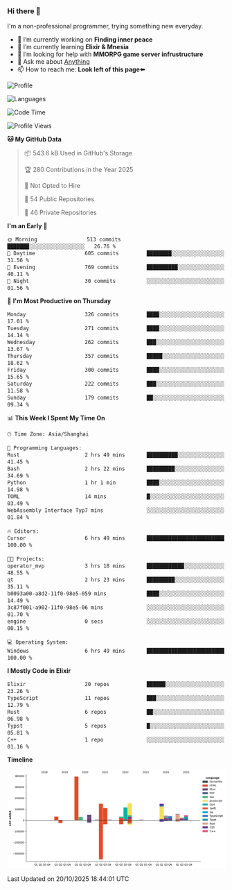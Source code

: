 ### Hi there 👋

I'm a non-professional programmer, trying something new everyday.

<!--
**dyzdyz010/dyzdyz010** is a ✨ _special_ ✨ repository because its `README.md` (this file) appears on your GitHub profile.
-->

- 🔭 I’m currently working on **Finding inner peace**
- 🌱 I’m currently learning **Elixir & Mnesia**
- 🤔 I’m looking for help with **MMORPG game server infrustructure**
- 💬 Ask me about [Anything](https://github.com/dyzdyz010/dyzdyz010/issues)
- 📫 How to reach me: **Look left of this page⬅️**

<!-- - 👯 I’m looking to collaborate on
- 😄 Pronouns: ...
- ⚡ Fun fact: ...
 -->
 
![Profile](https://github-readme-stats.vercel.app/api?username=dyzdyz010&count_private=true&show_icons=true&theme=dracula)

![Languages](https://github-readme-stats.vercel.app/api/top-langs/?username=dyzdyz010&layout=compact&theme=dracula)

<!--START_SECTION:waka-->
![Code Time](http://img.shields.io/badge/Code%20Time-2%2C136%20hrs%2036%20mins-blue)

![Profile Views](http://img.shields.io/badge/Profile%20Views-0-blue)

**🐱 My GitHub Data** 

> 📦 543.6 kB Used in GitHub's Storage 
 > 
> 🏆 280 Contributions in the Year 2025
 > 
> 🚫 Not Opted to Hire
 > 
> 📜 54 Public Repositories 
 > 
> 🔑 46 Private Repositories 
 > 
**I'm an Early 🐤** 

```text
🌞 Morning                513 commits         ███████░░░░░░░░░░░░░░░░░░   26.76 % 
🌆 Daytime                605 commits         ████████░░░░░░░░░░░░░░░░░   31.56 % 
🌃 Evening                769 commits         ██████████░░░░░░░░░░░░░░░   40.11 % 
🌙 Night                  30 commits          ░░░░░░░░░░░░░░░░░░░░░░░░░   01.56 % 
```
📅 **I'm Most Productive on Thursday** 

```text
Monday                   326 commits         ████░░░░░░░░░░░░░░░░░░░░░   17.01 % 
Tuesday                  271 commits         ████░░░░░░░░░░░░░░░░░░░░░   14.14 % 
Wednesday                262 commits         ███░░░░░░░░░░░░░░░░░░░░░░   13.67 % 
Thursday                 357 commits         █████░░░░░░░░░░░░░░░░░░░░   18.62 % 
Friday                   300 commits         ████░░░░░░░░░░░░░░░░░░░░░   15.65 % 
Saturday                 222 commits         ███░░░░░░░░░░░░░░░░░░░░░░   11.58 % 
Sunday                   179 commits         ██░░░░░░░░░░░░░░░░░░░░░░░   09.34 % 
```


📊 **This Week I Spent My Time On** 

```text
🕑︎ Time Zone: Asia/Shanghai

💬 Programming Languages: 
Rust                     2 hrs 49 mins       ██████████░░░░░░░░░░░░░░░   41.45 % 
Bash                     2 hrs 22 mins       █████████░░░░░░░░░░░░░░░░   34.69 % 
Python                   1 hr 1 min          ████░░░░░░░░░░░░░░░░░░░░░   14.98 % 
TOML                     14 mins             █░░░░░░░░░░░░░░░░░░░░░░░░   03.49 % 
WebAssembly Interface Typ7 mins              ░░░░░░░░░░░░░░░░░░░░░░░░░   01.84 % 

🔥 Editors: 
Cursor                   6 hrs 49 mins       █████████████████████████   100.00 % 

🐱‍💻 Projects: 
operator_mvp             3 hrs 18 mins       ████████████░░░░░░░░░░░░░   48.55 % 
qt                       2 hrs 23 mins       █████████░░░░░░░░░░░░░░░░   35.11 % 
b0093a00-a8d2-11f0-98e5-059 mins             ████░░░░░░░░░░░░░░░░░░░░░   14.49 % 
3c87f001-a902-11f0-98e5-06 mins              ░░░░░░░░░░░░░░░░░░░░░░░░░   01.70 % 
engine                   0 secs              ░░░░░░░░░░░░░░░░░░░░░░░░░   00.15 % 

💻 Operating System: 
Windows                  6 hrs 49 mins       █████████████████████████   100.00 % 
```

**I Mostly Code in Elixir** 

```text
Elixir                   20 repos            ██████░░░░░░░░░░░░░░░░░░░   23.26 % 
TypeScript               11 repos            ███░░░░░░░░░░░░░░░░░░░░░░   12.79 % 
Rust                     6 repos             ██░░░░░░░░░░░░░░░░░░░░░░░   06.98 % 
Typst                    5 repos             █░░░░░░░░░░░░░░░░░░░░░░░░   05.81 % 
C++                      1 repo              ░░░░░░░░░░░░░░░░░░░░░░░░░   01.16 % 
```



**Timeline**

![Lines of Code chart](https://raw.githubusercontent.com/dyzdyz010/dyzdyz010/master/assets/bar_graph.png)


 Last Updated on 20/10/2025 18:44:01 UTC
<!--END_SECTION:waka-->
